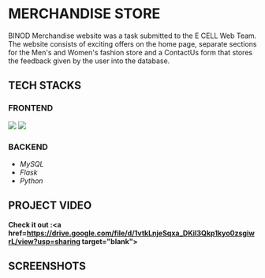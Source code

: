 # MERCHANDISE STORE
BINOD Merchandise website was a task submitted to the E CELL Web Team. The website consists of exciting offers on the home page, separate sections for the Men's and Women's fashion store and a ContactUs form that stores the feedback given by the user into the database. 
## TECH STACKS
### FRONTEND
  <img src="https://img.shields.io/badge/html5%20-%23E34F26.svg?&style=for-the-badge&logo=html5&logoColor=white"/>
  <img src="https://img.shields.io/badge/css3%20-%231572B6.svg?&style=for-the-badge&logo=css3&logoColor=white"/>

### BACKEND

* *MySQL*
* *Flask*
* *Python*

## PROJECT VIDEO

<b>Check it out :<a href=https://drive.google.com/file/d/1vtkLnjeSqxa_DKiI3Qkp1kyo0zsgiwrL/view?usp=sharing target="blank"></a></b> 

## SCREENSHOTS
